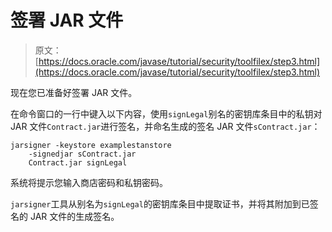 # 签署 JAR 文件

> 原文： [https://docs.oracle.com/javase/tutorial/security/toolfilex/step3.html](https://docs.oracle.com/javase/tutorial/security/toolfilex/step3.html)

现在您已准备好签署 JAR 文件。

在命令窗口的一行中键入以下内容，使用`signLegal`别名的密钥库条目中的私钥对 JAR 文件`Contract.jar`进行签名，并命名生成的签名 JAR 文件`sContract.jar`：

```
jarsigner -keystore examplestanstore
    -signedjar sContract.jar
    Contract.jar signLegal

```

系统将提示您输入商店密码和私钥密码。

`jarsigner`工具从别名为`signLegal`的密钥库条目中提取证书，并将其附加到已签名的 JAR 文件的生成签名。
